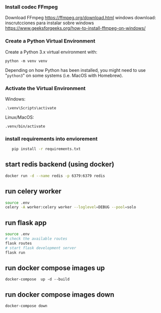 
### Install codec FFmpeg

Download FFmpeg https://ffmpeg.org/download.html
windows download: inscrutcciones para instalar sobre windows https://www.geeksforgeeks.org/how-to-install-ffmpeg-on-windows/


### Create a Python Virtual Environment

Create a Python 3.x virtual environment with:

    python -m venv venv

Depending on how Python has been installed, you might need to use "`python3`" on some systems (i.e. MacOS with Homebrew).

### Activate the Virtual Environment

Windows:

    .\venv\Scripts\activate

Linux/MacOS:

    .venv/bin/activate

### install requirements into enviorement
``` bash
   pip install -r requirements.txt
```

## start redis backend (using docker)
``` bash
docker run -d --name redis -p 6379:6379 redis
```
## run celery worker
``` bash
source .env
celery -A worker:celery worker --loglevel=DEBUG --pool=solo
```

## run flask app
``` bash
source .env
# check the available routes
flask routes
# start flask development server
flask run
```

## run docker compose images up
```
docker-compose  up -d --build  
```
## run docker compose images down
```
docker-compose down
```



